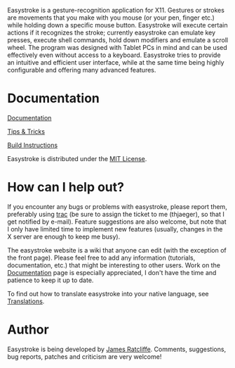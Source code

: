 Easystroke is a gesture-recognition application for X11. Gestures or strokes are movements that you make with you mouse (or your pen, finger etc.) while holding down a specific mouse button. Easystroke will execute certain actions if it recognizes the stroke; currently easystroke can emulate key presses, execute shell commands, hold down modifiers and emulate a scroll wheel. The program was designed with Tablet PCs in mind and can be used effectively even without access to a keyboard. Easystroke tries to provide an intuitive and efficient user interface, while at the same time being highly configurable and offering many advanced features.

# Documentation

[Documentation](./docs/index.md)

[Tips & Tricks](./docs/tips-and-tricks.md)

[Build Instructions](./docs/build-instructions.md)

Easystroke is distributed under the [MIT License](./LICENSE.md).

# How can I help out?

If you encounter any bugs or problems with easystroke, please report them, preferably using [trac](https://sourceforge.net/apps/trac/easystroke/report) (be sure to assign the ticket to me (thjaeger), so that I get notified by e-mail). Feature suggestions are also welcome, but note that I only have limited time to implement new features (usually, changes in the X server are enough to keep me busy).

The easystroke website is a wiki that anyone can edit (with the exception of the front page). Please feel free to add any information (tutorials, documentation, etc.) that might be interesting to other users. Work on the [Documentation](Documentation) page is especially appreciated, I don't have the time and patience to keep it up to date.

To find out how to translate easystroke into your native language, see [Translations](Translations).

# Author

Easystroke is being developed by [James Ratcliffe](mailto:berkeleybross@gmail.com). Comments, suggestions, bug reports, patches and criticism are very welcome!
